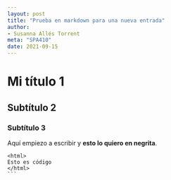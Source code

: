```yaml
---
layout: post
title: "Prueba en markdown para una nueva entrada"
author:
- Susanna Allés Torrent
meta: "SPA410"
date: 2021-09-15
---
```


# Mi título 1
## Subtítulo 2
### Subtítulo 3

Aquí empiezo a escribir y **esto lo quiero en negrita**. 

````
<html>
Esto es código 
</html>
```
